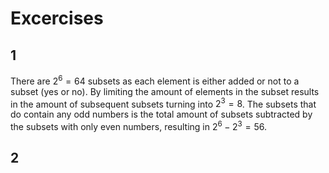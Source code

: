 # Excercises

## 1 
There are $2^6 = 64$ subsets as each element is either added or not to a subset (yes or no). By limiting the amount of elements in the subset results in the amount of subsequent subsets turning into $2^3 = 8$. The subsets that do contain any odd numbers is the total amount of subsets subtracted by the subsets with only even numbers, resulting in $2^6 - 2^3= 56$. 

## 2